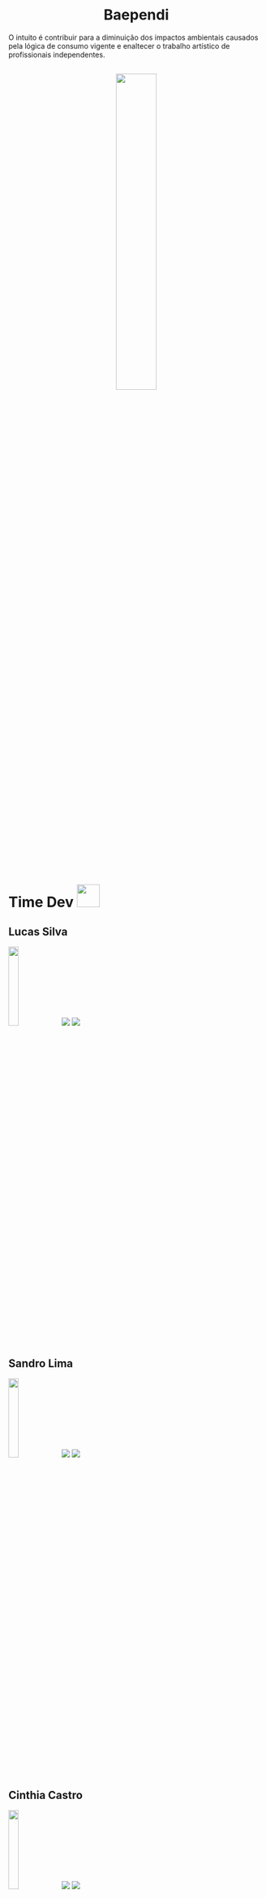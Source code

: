 ## <h1 align="center"> Baependi </h1>


O intuito é contribuir para a diminuição dos impactos ambientais causados pela lógica de consumo vigente e enaltecer o trabalho artístico de profissionais independentes.

##

 <p align="center">
<img src="https://i.imgur.com/5zSQ9Kw.png" style="width: 40%;">
</p>

# Time Dev <img src="https://i.imgur.com/gOysSKk.png" width="45"> 
  
 
  ## Lucas Silva

  <img Lucas src="https://i.imgur.com/I68k8JP.jpeg"  width="20%"> 
  <a href="https://www.linkedin.com/in/lucas-silva-312454207/" target="_blank"><img src="https://img.shields.io/badge/-LinkedIn-%230077B5?style=for-the-badge&logo=linkedin&logoColor=white" target="_blank"></a> <a href="https://github.com/MrLucc" target="_blank"><img src="https://img.shields.io/badge/GitHub-100000?style=for-the-badge&logo=github&logoColor=white" target="_blank"></a>
  
 ## Sandro Lima

  <img Sandro src="https://i.imgur.com/KgBlFAb.jpg" width="20%">
  <a href="https://www.linkedin.com/in/sandrosilvalima/" target="_blank"><img src="https://img.shields.io/badge/-LinkedIn-%230077B5?style=for-the-badge&logo=linkedin&logoColor=white" target="_blank"></a> <a href="https://github.com/sandrosilvalima" target="_blank"><img src="https://img.shields.io/badge/GitHub-100000?style=for-the-badge&logo=github&logoColor=white" target="_blank"></a>
  
  ## Cinthia Castro

  <img Cinthia src="https://i.imgur.com/aHz85b5.jpg" width="20%">
  <a href="https://www.linkedin.com/in/cinthia-castro-165100160/" target="_blank"><img src="https://img.shields.io/badge/-LinkedIn-%230077B5?style=for-the-badge&logo=linkedin&logoColor=white" target="_blank"></a> <a href="https://github.com/CinthiaCastr01" target="_blank"><img src="https://img.shields.io/badge/GitHub-100000?style=for-the-badge&logo=github&logoColor=white" target="_blank"></a>
  
  ## Cristiano Silva

  
  <img Cristiano src="https://i.imgur.com/a4cyLtk.jpeg" width="20%">
  <a href="https://www.linkedin.com/in/cristiano-da-silva-soares-495a3a217/" target="_blank"><img src="https://img.shields.io/badge/-LinkedIn-%230077B5?style=for-the-badge&logo=linkedin&logoColor=white" target="_blank"></a> <a href="https://github.com/Cristiano-Silva-Soares" target="_blank"><img src="https://img.shields.io/badge/GitHub-100000?style=for-the-badge&logo=github&logoColor=white" target="_blank"></a>
  
   ## Deborah Leite

  
  <img Deborah src="https://i.imgur.com/tonvwzN.jpg" width="20%">
  <a href="https://www.linkedin.com/in/deborah-leite-40b922217/" target="_blank"><img src="https://img.shields.io/badge/-LinkedIn-%230077B5?style=for-the-badge&logo=linkedin&logoColor=white" target="_blank"></a> <a href="https://github.com/debelha" target="_blank"><img src="https://img.shields.io/badge/GitHub-100000?style=for-the-badge&logo=github&logoColor=white" target="_blank"></a>
  
  ## Julio Pimont 
  
  <img Julio src="https://i.imgur.com/WDJPrYQ.jpeg" width="20%">
  <a href="https://www.linkedin.com/in/julio-pimont-bb9639182/" target="_blank"><img src="https://img.shields.io/badge/-LinkedIn-%230077B5?style=for-the-badge&logo=linkedin&logoColor=white" target="_blank"></a> <a href="https://github.com/SirMontoia" target="_blank"><img src="https://img.shields.io/badge/GitHub-100000?style=for-the-badge&logo=github&logoColor=white" target="_blank"></a>
  
  ## Jonathan Bonfim
  
  <img Jhonathan src="https://i.imgur.com/VlHKWi8.jpeg" width="20%">
  <a href="https://www.linkedin.com/in/jonathan-bonfim-4a9466178/" target="_blank"><img src="https://img.shields.io/badge/-LinkedIn-%230077B5?style=for-the-badge&logo=linkedin&logoColor=white" target="_blank"></a> <a href="https://github.com/jonathantlb" target="_blank"><img src="https://img.shields.io/badge/GitHub-100000?style=for-the-badge&logo=github&logoColor=white" target="_blank"></a>
  
  # Tecnologias Usadas no Projeto 💻
  
  ##
  
 <div style = "display: inline_block"> <br>

  <img src="https://img.shields.io/badge/MySQL-00000F?style=for-the-badge&logo=mysql&logoColor=white">
  <img src="https://img.shields.io/badge/Java-purple?style=for-the-badge&logo=java&logoColor=white"> 
  <img src="https://img.shields.io/badge/HTML5-orange?style=for-the-badge&logo=html5&logoColor=white">  
  <img src="https://img.shields.io/badge/CSS3-blue?style=for-the-badge&logo=css3&logoColor=white"> 
  <img src="https://img.shields.io/badge/Heroku-430098?style=for-the-badge&logo=heroku&logoColor=white">
  <img src="https://img.shields.io/badge/Bootstrap-563D7C?style=for-the-badge&logo=bootstrap&logoColor=white">
  <img src="https://img.shields.io/badge/JavaScript-323330?style=for-the-badge&logo=javascript&logoColor=F7DF1E">
  <img src="https://img.shields.io/badge/Angular-DD0031?style=for-the-badge&logo=angular&logoColor=white"> 
  <img src="https://img.shields.io/badge/Swagger-85EA2D?style=for-the-badge&logo=Swagger&logoColor=white">
   <img src="https://img.shields.io/badge/Git-F05032?style=for-the-badge&logo=git&logoColor=white">
	<img src="https://img.shields.io/badge/GitHub-100000?style=for-the-badge&logo=github&logoColor=white">
  <img src="https://img.shields.io/badge/Stack_Overflow-FE7A16?style=for-the-badge&logo=stack-overflow&logoColor=white">
  <img src="https://img.shields.io/badge/Spring-6DB33F?style=for-the-badge&logo=spring&logoColor=white">
  <img src="https://aleen42.github.io/badges/src/stackoverflow.svg">
  
  ##
  
